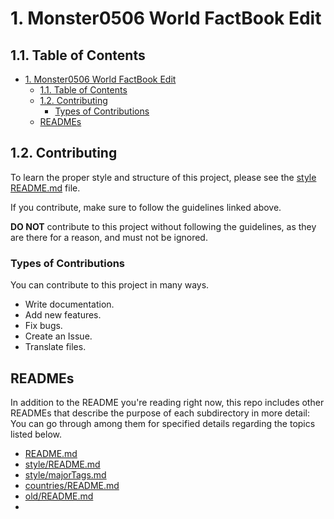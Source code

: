 # 1. Monster0506 World FactBook Edit

## 1.1. Table of Contents

- [1. Monster0506 World FactBook Edit](#1-monster0506-world-factbook-edit)
  - [1.1. Table of Contents](#11-table-of-contents)
  - [1.2. Contributing](#12-contributing)
    - [Types of Contributions](#types-of-contributions)
  - [READMEs](#readmes)

## 1.2. Contributing

To learn the proper style and structure of this project, please see the [style README.md](style/README.md) file.

If you contribute, make sure to follow the guidelines linked above.

__DO NOT__ contribute to this project without following the guidelines, as they are there for a reason, and must not be ignored.

### Types of Contributions

You can contribute to this project in many ways.

- Write documentation.
- Add new features.
- Fix bugs.
- Create an Issue.
- Translate files.

## READMEs

In addition to the README you're reading right now, this repo includes other READMEs that describe the purpose of each subdirectory in more detail: You can go through among them for specified details regarding the topics listed below.

- [README.md](README.md)
- [style/README.md](style/README.md)
- [style/majorTags.md](style/majorTags.md)
- [countries/README.md](countries/README.md)
- [old/README.md](old/README.md)
-
